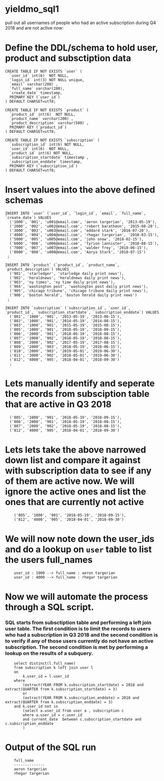 # yieldmo_sql1
pull out all usernames of people who had an active subscription during Q4 2018 and are not active now:

# Define the DDL/schema to hold user, product and subsctiption data

    CREATE TABLE IF NOT EXISTS `user` (
      `user_id` int(6)  NOT NULL,
      `login_id` int(3) NOT NULL unique,
      `email` varchar(200) ,
      `full_name` varchar(200),
      `create_date` timestamp,
      PRIMARY KEY (`user_id`)
    ) DEFAULT CHARSET=utf8;

    CREATE TABLE IF NOT EXISTS `product` (
      `product_id` int(6)  NOT NULL,
      `product_name` varchar(200) ,
      `product_description` varchar(500) ,
      PRIMARY KEY (`product_id`)
    ) DEFAULT CHARSET=utf8;

    CREATE TABLE IF NOT EXISTS `subscription` (
      `subscription_id` int(6) NOT NULL,
      `user_id` int(6)  NOT NULL,
      `product_id` int(6) NOT NULL,
      `subscription_startdate` timestamp ,
      `subscription_enddate` timestamp,
      PRIMARY KEY (`subscription_id`)
    ) DEFAULT CHARSET=utf8;
    
# Insert values into the above defined schemas

    INSERT INTO `user` (`user_id`, `login_id`, `email`, `full_name`, `create_date`) VALUES
      ('1000', '001', 'u001@email.com', 'aeron targerian', '2013-05-19'),
      ('2000', '002', 'u002@email.com', 'robert baratheon', '2015-08-20'),
      ('3000', '003', 'u003@email.com', 'eddard stark', '2016-07-20'),
      ('4000', '004', 'u004@email.com', 'rhegar targerian', '2018-03-15'),
      ('5000', '005', 'u005@email.com', 'john snow', '2018-02-15'),
      ('6000', '006', 'u006@email.com', 'tyrion lannister', '2018-08-15'),
      ('7000', '007', 'u007@email.com', 'walder frey', '2018-06-15'),
      ('8000', '008', 'u008@email.com', 'Aarya Stark', '2018-07-15')
     ;

    INSERT INTO `product` (`product_id`, `product_name`, `product_description`) VALUES
      ('901', 'starledger', 'starledge daily print news'),
      ('902', 'heraldnews', 'heraldnews daily print news'),
      ('903', 'ny times', 'ny time daily print news'),
      ('904', 'washington post', 'washington post daily print news'),
      ('905', 'chicago tribune', 'chicago tribune daily print news'),
      ('906', 'boston herald', 'boston herald daily print news')
     ;

    INSERT INTO `subscription` (`subscription_id`, `user_id`, `product_id`, `subscription_startdate`, `subscription_enddate`) VALUES
      ('801', '1000', '901', '2013-05-19', '2013-08-15'),
      ('802', '1000', '901', '2014-05-19', '2014-08-15'),
      ('803', '1000', '901', '2015-05-19', '2015-08-15'),
      ('805', '1000', '901', '2018-05-19', '2018-09-15'),
      ('806', '2000', '901', '2018-05-19', '2018-08-15'),
      ('807', '2000', '902', '2018-05-19', '2018-08-15'),
      ('808', '2000', '902', '2017-05-19', '2017-08-15'),
      ('809', '2000', '903', '2018-05-19', '2018-06-15'),
      ('810', '2000', '903', '2019-05-01', '2019-06-30'),
      ('811', '3000', '902', '2018-05-01', '2019-06-30'),
      ('812', '4000', '905', '2018-04-01', '2018-09-30')
      ;
  # Lets manually identify and seperate the records from subsciption table that are active in Q3 2018
  
  
      ('805', '1000', '901', '2018-05-19', '2018-09-15'),
      ('806', '2000', '901', '2018-05-19', '2018-08-15'),
      ('807', '2000', '902', '2018-05-19', '2018-08-15'),
      ('812', '4000', '905', '2018-04-01', '2018-09-30')
   
# Lets lets take the above narrowed down list and compare it against with subscription data to see if any of them are active now. We will ignore the active ones and list the ones that are currently not active
   
        ('805', '1000', '901', '2018-05-19', '2018-09-15'),
        ('812', '4000', '905', '2018-04-01', '2018-09-30')
# We will now note down the user_ids and do a lookup on `user` table to list the users full_names 
   
        user_id : 1000 --> full_name : aeron targerian
        user_id : 4000 --> full_name : rhegar targerian
        
# Now we will automate the process through  a SQL script. 
### SQL starts from subsctiption table and  performing a left join user table. The first condition is to limit the records to users who had a subscription in Q3 2018 and the second condition is to verify if any of those users currently do not have an active subscription. The second condition is met by performing a lookup on the results of a subquery.

        select distinct(l.full_name) 
        from subscription k left join user l 
        on 
            k.user_id = l.user_id 
        where
            (extract(YEAR FROM k.subscription_startdate) = 2018 and extract(QUARTER from k.subscription_startdate) = 3)
            or
            (extract(YEAR FROM k.subscription_enddate) = 2018 and extract(QUARTER from k.subscription_enddate) = 3)
        and k.user_id not in
            (select a.user_id from user a , subscription c 
            where a.user_id = c.user_id  
            and current_date  between c.subscription_startdate and c.subscription_enddate
            )
 
 # Output of the SQL run
 
        full_name
        --------------
        aeron targerian
        rhegar targerian
   
   
   
  
   
 
  
